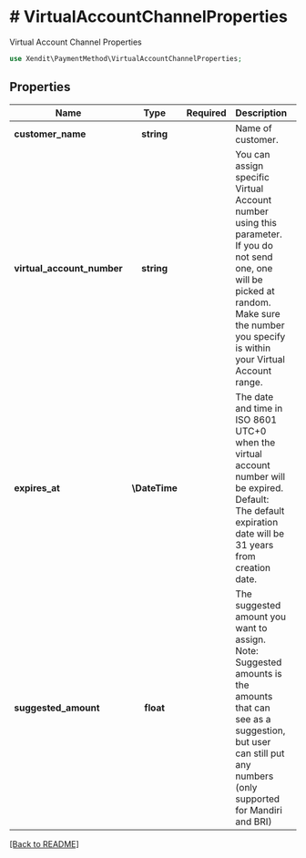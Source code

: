 # # VirtualAccountChannelProperties
Virtual Account Channel Properties

```php
use Xendit\PaymentMethod\VirtualAccountChannelProperties;
```

## Properties

| Name | Type | Required | Description | Examples |
|------------|:-------------:|:-------------:|-------------|:-------------:|
| **customer_name** | **string** |  | Name of customer. | Rika Sutanto |
| **virtual_account_number** | **string** |  | You can assign specific Virtual Account number using this parameter. If you do not send one, one will be picked at random. Make sure the number you specify is within your Virtual Account range. | 262159999999999 |
| **expires_at** | **\DateTime** |  | The date and time in ISO 8601 UTC+0 when the virtual account number will be expired. Default: The default expiration date will be 31 years from creation date. | 2022-01-01T00:00Z |
| **suggested_amount** | **float** |  | The suggested amount you want to assign. Note: Suggested amounts is the amounts that can see as a suggestion, but user can still put any numbers (only supported for Mandiri and BRI) | 100000 |


[[Back to README]](../../README.md)
